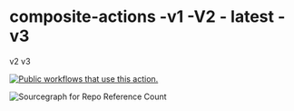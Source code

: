 # composite-actions -v1 -V2 - latest -v3
v2 v3

[![Public workflows that use this action.](https://img.shields.io/endpoint?url=https%3A%2F%2Fapi-endbug.vercel.app%2Fapi%2Fgithub-actions%2Fused-by%3Faction%3DTest-Spike%2Fcomposite-actions%26badge%3Dtrue)](https://github.com/search?o=desc&q=Test-Spike+composite-actions+path%3A.github%2Fworkflows+language%3AYAML&s=&type=Code)

![Sourcegraph for Repo Reference Count](https://img.shields.io/sourcegraph/rrc/https://github.com/search?o=desc&q=Test-Spike+composite-actions+path%253A.github%252Fworkflows+language%253AYAML&s=&type=Code)
